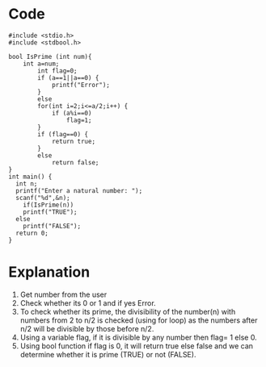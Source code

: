 # Code
```
#include <stdio.h>
#include <stdbool.h>

bool IsPrime (int num){
    int a=num;
		int flag=0;
		if (a==1||a==0) {
			printf("Error");
		}
		else
		for(int i=2;i<=a/2;i++) {
			if (a%i==0) 
				flag=1;
		}
		if (flag==0) {
			return true;
		}
		else 
			return false;
}
int main() {
  int n;
  printf("Enter a natural number: ");
  scanf("%d",&n);
	if(IsPrime(n))
    printf("TRUE");
  else
    printf("FALSE");
  return 0;
}

```

# Explanation
1. Get number from the user
2. Check whether its 0 or 1 and if yes Error.
3. To check whether its prime, the divisibility of the number(n) with numbers from 2 to n/2 is checked (using for loop) as the numbers after n/2 will be divisible by those before n/2.
4. Using a variable flag, if it is divisible by any number then flag= 1 else 0.
5. Using bool function if flag is 0, it will return true else false and we can determine whether it is prime (TRUE) or not (FALSE).

